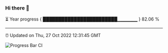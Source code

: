 ### Hi there 👋

⏳ Year progress { ████████████████████████▁▁▁▁▁▁ } 82.06 %

---

⏰ Updated on Thu, 27 Oct 2022 12:31:45 GMT

![Progress Bar CI](https://github.com/liununu/liununu/workflows/Progress%20Bar%20CI/badge.svg)
